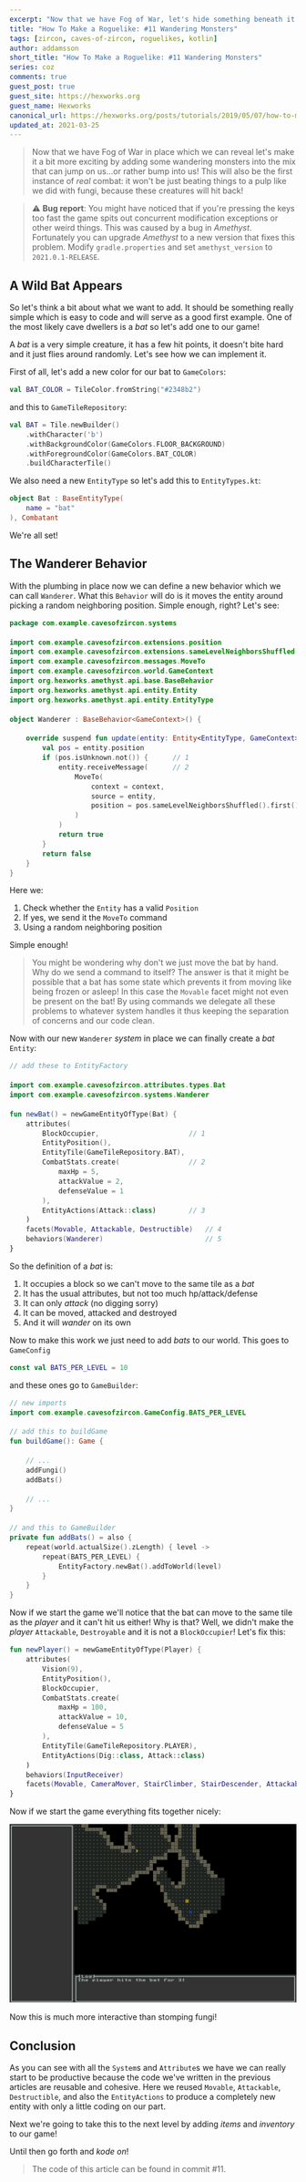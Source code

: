 ```yaml
---
excerpt: "Now that we have Fog of War, let's hide something beneath it: a wondering monster!"
title: "How To Make a Roguelike: #11 Wandering Monsters"
tags: [zircon, caves-of-zircon, roguelikes, kotlin]
author: addamsson
short_title: "How To Make a Roguelike: #11 Wandering Monsters"
series: coz
comments: true
guest_post: true
guest_site: https://hexworks.org
guest_name: Hexworks
canonical_url: https://hexworks.org/posts/tutorials/2019/05/07/how-to-make-a-roguelike-wandering-monsters.html 
updated_at: 2021-03-25
---
```


> Now that we have Fog of War in place which we can reveal let's make it a bit more exciting by adding some wandering monsters into the mix that can jump on us...or rather bump into us! This will also be the first instance of *real* combat: it won't be just beating things to a pulp like we did with fungi, because these creatures will hit back!

> ⚠️ **Bug report**: You might have noticed that if you're pressing the keys too fast the game spits out concurrent modification exceptions or other weird things. This was caused by a bug in *Amethyst*. Fortunately you can upgrade *Amethyst* to a new version that fixes this problem. Modify `gradle.properties` and set `amethyst_version` to `2021.0.1-RELEASE`.

## A Wild Bat Appears

So let's think a bit about what we want to add. It should be something really simple which is easy to code and will serve as a good first example. One of the most likely cave dwellers is a *bat* so let's add one to our game!

A *bat* is a very simple creature, it has a few hit points, it doesn't bite hard and it just flies around randomly. Let's see how we can implement it.

First of all, let's add a new color for our bat to `GameColors`:

```kotlin
val BAT_COLOR = TileColor.fromString("#2348b2")
```

and this to `GameTileRepository`:

```kotlin
val BAT = Tile.newBuilder()
    .withCharacter('b')
    .withBackgroundColor(GameColors.FLOOR_BACKGROUND)
    .withForegroundColor(GameColors.BAT_COLOR)
    .buildCharacterTile()
```

We also need a new `EntityType` so let's add this to `EntityTypes.kt`:

```kotlin
object Bat : BaseEntityType(
    name = "bat"
), Combatant
```

We're all set!

## The Wanderer Behavior

With the plumbing in place now we can define a new behavior which we can call `Wanderer`. What this `Behavior` will do is it moves the entity around picking a random neighboring position. Simple enough, right? Let's see:

```kotlin
package com.example.cavesofzircon.systems

import com.example.cavesofzircon.extensions.position
import com.example.cavesofzircon.extensions.sameLevelNeighborsShuffled
import com.example.cavesofzircon.messages.MoveTo
import com.example.cavesofzircon.world.GameContext
import org.hexworks.amethyst.api.base.BaseBehavior
import org.hexworks.amethyst.api.entity.Entity
import org.hexworks.amethyst.api.entity.EntityType

object Wanderer : BaseBehavior<GameContext>() {

    override suspend fun update(entity: Entity<EntityType, GameContext>, context: GameContext): Boolean {
        val pos = entity.position
        if (pos.isUnknown.not()) {      // 1
            entity.receiveMessage(      // 2
                MoveTo(
                    context = context,
                    source = entity,
                    position = pos.sameLevelNeighborsShuffled().first() // 3
                )
            )
            return true
        }
        return false
    }
}
```

Here we:

1. Check whether the `Entity` has a valid `Position`
2. If yes, we send it the `MoveTo` command
3. Using a random neighboring position

Simple enough!

> You might be wondering why don't we just move the bat by hand. Why do we send a command to itself? The answer is that it might be possible that a bat has some state which prevents it from moving like being frozen or asleep! In this case the `Movable` facet might not even be present on the bat! By using commands we delegate all these problems to whatever system handles it thus keeping the separation of concerns and our code clean.

Now with our new `Wanderer` *system* in place we can finally create a *bat* `Entity`:

```kotlin
// add these to EntityFactory

import com.example.cavesofzircon.attributes.types.Bat
import com.example.cavesofzircon.systems.Wanderer

fun newBat() = newGameEntityOfType(Bat) {
    attributes(
        BlockOccupier,                      // 1
        EntityPosition(),
        EntityTile(GameTileRepository.BAT),
        CombatStats.create(                 // 2
            maxHp = 5,
            attackValue = 2,
            defenseValue = 1
        ),
        EntityActions(Attack::class)        // 3
    )                                       
    facets(Movable, Attackable, Destructible)   // 4
    behaviors(Wanderer)                         // 5
}
```

So the definition of a *bat* is:

1. It occupies a block so we can't move to the same tile as a *bat*
2. It has the usual attributes, but not too much hp/attack/defense
3. It can only *attack* (no digging sorry)
4. It can be moved, attacked and destroyed
5. And it will *wander* on its own

Now to make this work we just need to add *bats* to our world. This goes to `GameConfig`

```kotlin
const val BATS_PER_LEVEL = 10
```

and these ones go to `GameBuilder`:

```kotlin
// new imports
import com.example.cavesofzircon.GameConfig.BATS_PER_LEVEL

// add this to buildGame
fun buildGame(): Game {

    // ...
    addFungi()
    addBats()

    // ...
}

// and this to GameBuilder
private fun addBats() = also {
    repeat(world.actualSize().zLength) { level ->
        repeat(BATS_PER_LEVEL) {
            EntityFactory.newBat().addToWorld(level)
        }
    }
}
```

Now if we start the game we'll notice that the bat can move to the same tile as the *player* and it can't hit us either! Why is that? Well, we didn't make the *player* `Attackable`, `Destroyable` and it is not a `BlockOccupier`! Let's fix this:

```kotlin
fun newPlayer() = newGameEntityOfType(Player) {
    attributes(
        Vision(9),
        EntityPosition(),
        BlockOccupier,
        CombatStats.create(
            maxHp = 100,
            attackValue = 10,
            defenseValue = 5
        ),
        EntityTile(GameTileRepository.PLAYER),
        EntityActions(Dig::class, Attack::class)
    )
    behaviors(InputReceiver)
    facets(Movable, CameraMover, StairClimber, StairDescender, Attackable, Destructible)
}
```

Now if we start the game everything fits together nicely:

![Killing Bats](/assets/img/killing_bats.gif)

Now this is much more interactive than stomping fungi!

## Conclusion

As you can see with all the `System`s and `Attribute`s we have we can really start to be productive because the code we've written in the previous articles are reusable and cohesive. Here we reused `Movable`, `Attackable`, `Destructible`, and also the `EntityActions` to produce a completely new entity with only a little coding on our part.

Next we're going to take this to the next level by adding *items* and *inventory* to our game!

Until then go forth and *kode on*!
 
> The code of this article can be found in commit #11.
